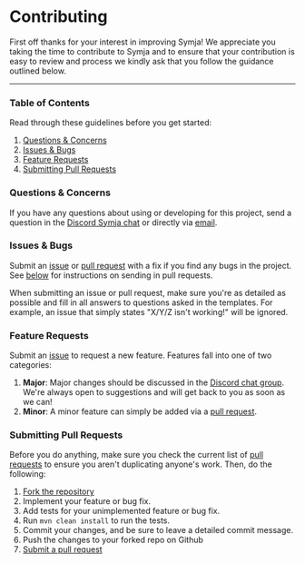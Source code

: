 # Contributing

First off thanks for your interest in improving Symja! We appreciate you taking the time to contribute to Symja and to ensure that your contribution is easy to review and process we kindly ask that you follow the guidance outlined below.

---

### Table of Contents

Read through these guidelines before you get started:

1. [Questions & Concerns](#questions-concerns)
2. [Issues & Bugs](#issues-bugs)
3. [Feature Requests](#feature-requests)
4. [Submitting Pull Requests](#submitting-pull-requests) 

### Questions & Concerns

If you have any questions about using or developing for this project, send a question in the [Discord Symja chat][5] or directly via [email][1].

### Issues & Bugs

Submit an [issue][2] or [pull request][3] with a fix if you find any bugs in
the project. See [below](#submitting-pull-requests) for instructions on sending
in pull requests.

When submitting an issue or pull request, make sure you're as detailed as possible
and fill in all answers to questions asked in the templates. For example, an issue
that simply states "X/Y/Z isn't working!" will be ignored.

### Feature Requests

Submit an [issue][2] to request a new feature. Features fall into one of two
categories:

1. **Major**: Major changes should be discussed in the [Discord chat group][5]. We're
always open to suggestions and will get back to you as soon as we can!
2. **Minor**: A minor feature can simply be added via a [pull request][3].

### Submitting Pull Requests

Before you do anything, make sure you check the current list of [pull requests][4]
to ensure you aren't duplicating anyone's work. Then, do the following:

1. [Fork the repository][6]
3. Implement your feature or bug fix.
2. Add tests for your unimplemented feature or bug fix.
4. Run `mvn clean install` to run the tests.  
5. Commit your changes, and be sure to leave a detailed commit message.
6. Push the changes to your forked repo on Github 
7. [Submit a pull request][8]

[1]: mailto:axelclk@gmail.com
[2]: https://github.com/axkr/symja_android_library/issues/new
[3]: https://github.com/axkr/symja_android_library/compare
[4]: https://github.com/axkr/symja_android_library/pulls
[5]: https://discord.gg/tYknzr2qam
[6]: https://help.github.com/articles/fork-a-repo
[7]: https://help.github.com/articles/fork-a-repo#create-branches
[8]:https://help.github.com/articles/using-pull-requests
